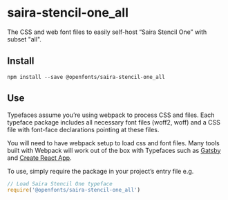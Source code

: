 
# saira-stencil-one_all

The CSS and web font files to easily self-host “Saira Stencil One” with subset "all".

## Install

`npm install --save @openfonts/saira-stencil-one_all`

## Use

Typefaces assume you’re using webpack to process CSS and files. Each typeface
package includes all necessary font files (woff2, woff) and a CSS file with
font-face declarations pointing at these files.

You will need to have webpack setup to load css and font files. Many tools built
with Webpack will work out of the box with Typefaces such as [Gatsby](https://github.com/gatsbyjs/gatsby)
and [Create React App](https://github.com/facebookincubator/create-react-app).

To use, simply require the package in your project’s entry file e.g.

```javascript
// Load Saira Stencil One typeface
require('@openfonts/saira-stencil-one_all')
```
